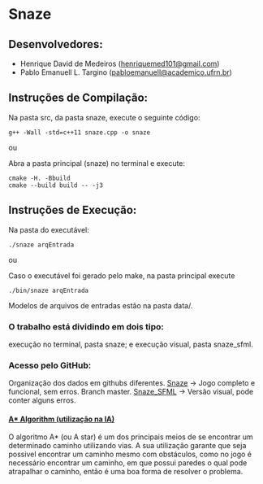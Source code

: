 # Snaze

## Desenvolvedores:

- Henrique David de Medeiros	(henriquemed101@gmail.com)
- Pablo Emanuell L. Targino	(pabloemanuell@academico.ufrn.br)

## Instruções de Compilação:

Na pasta src, da pasta snaze, execute o seguinte código:

```
g++ -Wall -std=c++11 snaze.cpp -o snaze
```

ou

Abra a pasta principal (snaze) no terminal e execute:

```
cmake -H. -Bbuild
cmake --build build -- -j3
```

## Instruções de Execução:

Na pasta do executável:

```
./snaze arqEntrada
```

ou

Caso o executável foi gerado pelo make, na pasta principal execute 

```
./bin/snaze arqEntrada
```

Modelos de arquivos de entradas estão na pasta data/.

### O trabalho está dividindo em dois tipo:

execução no terminal, pasta snaze; e
execução visual, pasta snaze_sfml.

### Acesso pelo GitHub:

Organização dos dados em githubs diferentes.
[Snaze](https://github.com/henriquedavidufrn/snaze) -> Jogo completo e funcional, sem erros. Branch master.
[Snaze_SFML](https://github.com/pabloufrn/snaze_sfml) -> Versão visual, pode conter alguns erros.

#### [A* Algorithm (utilização na IA)](https://www.geeksforgeeks.org/a-search-algorithm/)

O algoritmo A* (ou A star) é um dos principais meios de se encontrar um determinado caminho utilizando vias.
A sua utilização garante que seja possivel encontrar um caminho mesmo com obstáculos, como no jogo é necessário
encontrar um caminho, em que possui paredes o qual pode atrapalhar o caminho, então é uma boa forma de resolver o problema.